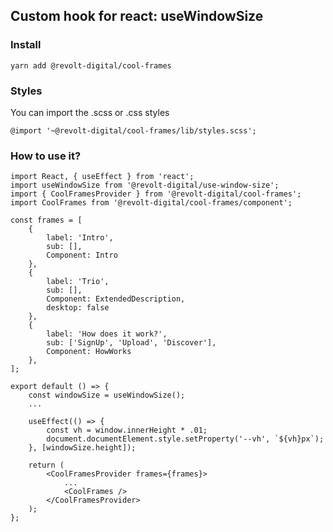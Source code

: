 ## Custom hook for react: useWindowSize

### Install

```yarn add @revolt-digital/cool-frames```

### Styles

You can import the .scss or .css styles

```
@import '~@revolt-digital/cool-frames/lib/styles.scss';
```

### How to use it?

```
import React, { useEffect } from 'react';
import useWindowSize from '@revolt-digital/use-window-size';
import { CoolFramesProvider } from '@revolt-digital/cool-frames';
import CoolFrames from '@revolt-digital/cool-frames/component';

const frames = [
    {
        label: 'Intro',
        sub: [],
        Component: Intro
    },
    {
        label: 'Trio',
        sub: [],
        Component: ExtendedDescription,
        desktop: false
    },
    {
        label: 'How does it work?',
        sub: ['SignUp', 'Upload', 'Discover'],
        Component: HowWorks
    },
]; 

export default () => {
    const windowSize = useWindowSize();
    ...
    
    useEffect(() => {
        const vh = window.innerHeight * .01;
        document.documentElement.style.setProperty('--vh', `${vh}px`);
    }, [windowSize.height]);

    return (
        <CoolFramesProvider frames={frames}>
            ...
            <CoolFrames />
        </CoolFramesProvider>
    );
};
```
